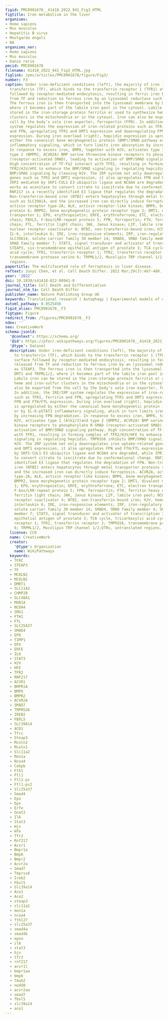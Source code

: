 ```yaml
---
figid: PMC8901678__41418_2022_941_Fig3_HTML
figtitle: Iron metabolism in the liver
organisms:
- Homo sapiens
- Mus musculus
- Hepatitis B virus
- Moolgarda engeli
- NA
organisms_ner:
- Homo sapiens
- Mus musculus
- Danio rerio
pmcid: PMC8901678
filename: 41418_2022_941_Fig3_HTML.jpg
figlink: /pmc/articles/PMC8901678/figure/Fig3/
number: F3
caption: Under iron-deficient conditions (left), the majority of iron is bound to
  transferrin (TF), which binds to the transferrin receptor 1 (TFR1) at the cell surface
  followed by receptor-mediated endocytosis, resulting in ferric iron being released
  from TF and reduction to ferrous iron by an lysosomal reductase such as STEAP3.
  The ferrous iron is then transported into the lysosomal membrane by DMT1 and TRPML1/2,
  where it becomes part of the labile iron pool in the cytosol. Labile iron can be
  stored in the iron-storage protein ferritin or used to synthesize heme and iron-sulfur
  clusters in the mitochondria or in the cytosol. Iron can also be exported from the
  cell by the body’s sole iron exporter, ferroportin (FPN). In addition, the IRE/IRP
  system regulates the expression of iron-related proteins such as TFR1, ferritin
  and FPN, upregulating TFR1 and DMT1 expression and downregulating FPN and FTH/FTL
  expression. During iron overload (right), hepcidin expression is upregulated by
  either the canonical bone morphogenetic protein (BMP)/SMAD pathway or by IL-6-pSTAT3
  inflammatory signaling, which in turn limits iron absorption by increasing FPN degradation.
  In response to excess iron, BMP6, together with HJV, activates type 1 (Alk2/3)and
  type 2 (BMPR2, ACVR2A) BMP serine threonine kinase receptors to phosphorylate R-SMAD
  (receptor-activated SMAD), leading to activation of BMP/SMAD signaling pathway.
  High concentration of TF-Fe2 interact with TFR1, resulting in forming complex of
  TFR2/HJV/HFE to enhance the BMP/SMAD signaling in regulating hepcidin. TMPRSS6 inhibits
  BMP/SMAD signaling by cleaving HJV. The IRP system not only downregulates iron uptake-related
  genes such as TFR1 and DMT1 expression, it also upregulates FPN and FTH/FTL expression.
  IRP2 mediated by SKP1-CUL1 E3 ubiquitin ligase and NCOA4 are degraded, while IPR1
  works as aconitase to convert citrate to isocitrate due to conformational change.
  RNF217 is a recently identified E3 ligase that regulates the degradation of FPN.
  Non-transferrin-bound iron (NTBI) enters hepatocytes through metal transporter proteins
  such as SLC39A14, and the increased iron can directly induce ferroptosis. ACVR2A,
  activin receptor type-2A; ALK, activin receptor-like kinase; BMP6, bone morphogenetic
  protein 6; BMPR2, bone morphogenetic protein receptor type 2; DMT1, divalent metal
  transporter 1; EPO, erythropoietin; ERFE, erythroferrone; ETC, electron transport
  chain; FBXL5, F-box/LRR-repeat protein 5; FPN, ferroportin; FTH, ferritin heavy
  chain; FTL, ferritin light chain; JAK, Janus kinase; LIP, labile iron pool; NCOA4,
  nuclear receptor coactivator 4; NTBI, non-transferrin-bound iron; HJV, hemojuvelin;
  IL-6, interleukin 6; IRE, iron-responsive elements; IRP, iron-regulatory proteins;
  SLC39A14, solute carrier family 39 member 14; SMAD4, SMAD family member 4; SMAD7,
  SMAD family member 7; STAT3, signal transducer and activator of transcription 3;
  STEAP3, six-transmembrane epithelial antigen of prostate 3; TCA cycle, tricarboxylic
  acid cycle; TFR1, transferrin receptor 1; TFR2, transferrin receptor 2; TMPRSS6,
  transmembrane protease serine 6; TRPML1/2, Mucolipin TRP channel 1/2;UTRs, untranslated
  regions.
papertitle: The multifaceted role of ferroptosis in liver disease.
reftext: Junyi Chen, et al. Cell Death Differ. 2022 Mar;29(3):467-480.
year: '2022'
doi: 10.1038/s41418-022-00941-0
journal_title: Cell Death and Differentiation
journal_nlm_ta: Cell Death Differ
publisher_name: Nature Publishing Group UK
keywords: Translational research | Autophagy | Experimental models of disease
automl_pathway: 0.9525456
figid_alias: PMC8901678__F3
figtype: Figure
redirect_from: /figures/PMC8901678__F3
ndex: ''
seo: CreativeWork
schema-jsonld:
  '@context': https://schema.org/
  '@id': https://pfocr.wikipathways.org/figures/PMC8901678__41418_2022_941_Fig3_HTML.html
  '@type': Dataset
  description: Under iron-deficient conditions (left), the majority of iron is bound
    to transferrin (TF), which binds to the transferrin receptor 1 (TFR1) at the cell
    surface followed by receptor-mediated endocytosis, resulting in ferric iron being
    released from TF and reduction to ferrous iron by an lysosomal reductase such
    as STEAP3. The ferrous iron is then transported into the lysosomal membrane by
    DMT1 and TRPML1/2, where it becomes part of the labile iron pool in the cytosol.
    Labile iron can be stored in the iron-storage protein ferritin or used to synthesize
    heme and iron-sulfur clusters in the mitochondria or in the cytosol. Iron can
    also be exported from the cell by the body’s sole iron exporter, ferroportin (FPN).
    In addition, the IRE/IRP system regulates the expression of iron-related proteins
    such as TFR1, ferritin and FPN, upregulating TFR1 and DMT1 expression and downregulating
    FPN and FTH/FTL expression. During iron overload (right), hepcidin expression
    is upregulated by either the canonical bone morphogenetic protein (BMP)/SMAD pathway
    or by IL-6-pSTAT3 inflammatory signaling, which in turn limits iron absorption
    by increasing FPN degradation. In response to excess iron, BMP6, together with
    HJV, activates type 1 (Alk2/3)and type 2 (BMPR2, ACVR2A) BMP serine threonine
    kinase receptors to phosphorylate R-SMAD (receptor-activated SMAD), leading to
    activation of BMP/SMAD signaling pathway. High concentration of TF-Fe2 interact
    with TFR1, resulting in forming complex of TFR2/HJV/HFE to enhance the BMP/SMAD
    signaling in regulating hepcidin. TMPRSS6 inhibits BMP/SMAD signaling by cleaving
    HJV. The IRP system not only downregulates iron uptake-related genes such as TFR1
    and DMT1 expression, it also upregulates FPN and FTH/FTL expression. IRP2 mediated
    by SKP1-CUL1 E3 ubiquitin ligase and NCOA4 are degraded, while IPR1 works as aconitase
    to convert citrate to isocitrate due to conformational change. RNF217 is a recently
    identified E3 ligase that regulates the degradation of FPN. Non-transferrin-bound
    iron (NTBI) enters hepatocytes through metal transporter proteins such as SLC39A14,
    and the increased iron can directly induce ferroptosis. ACVR2A, activin receptor
    type-2A; ALK, activin receptor-like kinase; BMP6, bone morphogenetic protein 6;
    BMPR2, bone morphogenetic protein receptor type 2; DMT1, divalent metal transporter
    1; EPO, erythropoietin; ERFE, erythroferrone; ETC, electron transport chain; FBXL5,
    F-box/LRR-repeat protein 5; FPN, ferroportin; FTH, ferritin heavy chain; FTL,
    ferritin light chain; JAK, Janus kinase; LIP, labile iron pool; NCOA4, nuclear
    receptor coactivator 4; NTBI, non-transferrin-bound iron; HJV, hemojuvelin; IL-6,
    interleukin 6; IRE, iron-responsive elements; IRP, iron-regulatory proteins; SLC39A14,
    solute carrier family 39 member 14; SMAD4, SMAD family member 4; SMAD7, SMAD family
    member 7; STAT3, signal transducer and activator of transcription 3; STEAP3, six-transmembrane
    epithelial antigen of prostate 3; TCA cycle, tricarboxylic acid cycle; TFR1, transferrin
    receptor 1; TFR2, transferrin receptor 2; TMPRSS6, transmembrane protease serine
    6; TRPML1/2, Mucolipin TRP channel 1/2;UTRs, untranslated regions.
  license: CC0
  name: CreativeWork
  creator:
    '@type': Organization
    name: WikiPathways
  keywords:
  - TFRC
  - STEAP3
  - TF
  - MCOLN2
  - MCOLN1
  - DMRT1
  - SLC11A2
  - CHMP2B
  - SLC40A1
  - MON1A
  - NCOA4
  - SMG1
  - FTH1
  - FTL
  - SLC25A37
  - SMAD4
  - EPO
  - TIMP1
  - EPX
  - ERFE
  - IL6
  - STAT3
  - HJV
  - HFE
  - TFR2
  - RNF217
  - ACVR1
  - BMPR1A
  - BMP6
  - BMPR2
  - ACVR2A
  - SMAD7
  - TMPRSS6
  - IREB2
  - FBXL5
  - SLC39A14
  - ACO1
  - Tfrc
  - Steap3
  - Mcoln2
  - Mcoln1
  - Slc11a2
  - Mon1a
  - Ncoa4
  - Cebpb
  - Fth1
  - Ftl1
  - Ftl2-ps
  - Ftl1-ps2
  - Slc25a37
  - Smad4
  - Epo
  - Epx
  - Erfe
  - Gnat2
  - Il6
  - Stat3
  - Hjv
  - Hfe
  - Tfr2
  - Rnf217
  - Acvr1
  - Bmpr1a
  - Bmp6
  - Bmpr2
  - Acvr2a
  - Smad7
  - Tmprss6
  - Ireb2
  - Fbxl5
  - Slc39a14
  - Aco1
  - Aco2
  - steap3
  - slc11a2
  - mon1a
  - ncoa4
  - fthl27
  - slc25a37
  - smad4a
  - smad4b
  - epoa
  - il6
  - stat3
  - hjv
  - tfr2
  - rnf217
  - acvr1l
  - bmpr1aa
  - bmp6
  - tmub2
  - nedd8
  - acvr2aa
  - smad7
  - fbxl5
  - slc39a14
  - aco1
---
```

